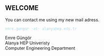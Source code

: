 
## WELCOME 

You can contact me using my new mail adress.
<p style="color:lightblue;"><code>emre.gungor -at- alanyahep.edu.tr</code></p>


Emre Güngör <br>
Alanya HEP Univeristy<br>
Computer Engineering Department<br>

<!--
**mregungor/mregungor** is a ✨ _special_ ✨ repository because its `README.md` (this file) appears on your GitHub profile.

Here are some ideas to get you started:

- 🔭 I’m currently working on ...
- 🌱 I’m currently learning ...
- 👯 I’m looking to collaborate on ...
- 🤔 I’m looking for help with ...
- 💬 Ask me about ...
- 📫 How to reach me: ...
- 😄 Pronouns: ...
- ⚡ Fun fact: ...
-->
